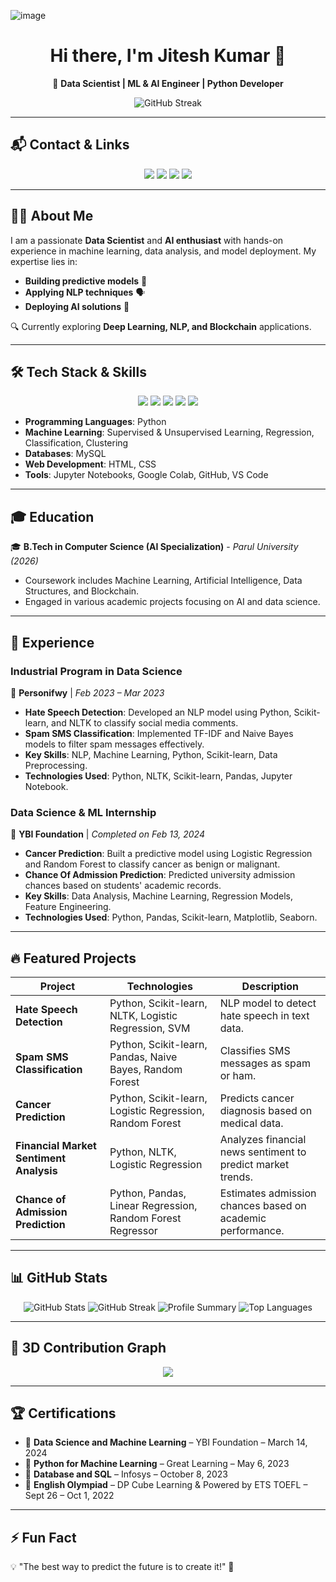 ![image](https://github.com/user-attachments/assets/8e08cf78-d14a-401c-a668-7cbbe0a5634a)


<h1 align="center">Hi there, I'm Jitesh Kumar 👋</h1>

<p align="center">
  🚀 <strong>Data Scientist | ML & AI Engineer | Python Developer</strong>
</p>

<p align="center">
  <img src="https://github-readme-streak-stats.herokuapp.com/?user=JiteshKumar9&theme=tokyonight" alt="GitHub Streak"/>
</p>

---

## 📬 Contact & Links
<p align="center">
  <a href="https://github.com/JiteshKumar9"><img src="https://img.shields.io/badge/GitHub-000?style=for-the-badge&logo=github"/></a>
  <a href="https://linkedin.com/in/JiteshKumar99"><img src="https://img.shields.io/badge/LinkedIn-blue?style=for-the-badge&logo=linkedin"/></a>
  <a href="mailto:jiteshkumar99879@gmail.com"><img src="https://img.shields.io/badge/Email-red?style=for-the-badge&logo=gmail"/></a>
  <a href="#"><img src="https://img.shields.io/badge/Portfolio-ff69b4?style=for-the-badge&logo=internet-explorer"/></a>
</p>

---

## 👨‍💻 About Me
I am a passionate **Data Scientist** and **AI enthusiast** with hands-on experience in machine learning, data analysis, and model deployment. My expertise lies in:
- **Building predictive models** 🧠
- **Applying NLP techniques** 🗣️
- **Deploying AI solutions** 🚀

🔍 Currently exploring **Deep Learning, NLP, and Blockchain** applications.

---

## 🛠️ Tech Stack & Skills
<p align="center">
  <img src="https://img.shields.io/badge/Python-3776AB?style=for-the-badge&logo=python&logoColor=white"/>
  <img src="https://img.shields.io/badge/Numpy-013243?style=for-the-badge&logo=numpy&logoColor=white"/>
  <img src="https://img.shields.io/badge/Pandas-150458?style=for-the-badge&logo=pandas&logoColor=white"/>
  <img src="https://img.shields.io/badge/Scikit--Learn-F7931E?style=for-the-badge&logo=scikit-learn&logoColor=white"/>
  <img src="https://img.shields.io/badge/MySQL-4479A1?style=for-the-badge&logo=mysql&logoColor=white"/>
</p>

- **Programming Languages**: Python
- **Machine Learning**: Supervised & Unsupervised Learning, Regression, Classification, Clustering
- **Databases**: MySQL
- **Web Development**: HTML, CSS
- **Tools**: Jupyter Notebooks, Google Colab, GitHub, VS Code

---

## 🎓 Education
🎓 **B.Tech in Computer Science (AI Specialization)** - *Parul University (2026)*
- Coursework includes Machine Learning, Artificial Intelligence, Data Structures, and Blockchain.
- Engaged in various academic projects focusing on AI and data science.

---

## 💼 Experience

### **Industrial Program in Data Science**  
📌 **Personifwy** | *Feb 2023 – Mar 2023*
- **Hate Speech Detection**: Developed an NLP model using Python, Scikit-learn, and NLTK to classify social media comments.
- **Spam SMS Classification**: Implemented TF-IDF and Naive Bayes models to filter spam messages effectively.
- **Key Skills**: NLP, Machine Learning, Python, Scikit-learn, Data Preprocessing.
- **Technologies Used**: Python, NLTK, Scikit-learn, Pandas, Jupyter Notebook.

### **Data Science & ML Internship**  
📌 **YBI Foundation** | *Completed on Feb 13, 2024*
- **Cancer Prediction**: Built a predictive model using Logistic Regression and Random Forest to classify cancer as benign or malignant.
- **Chance Of Admission Prediction**: Predicted university admission chances based on students' academic records.
- **Key Skills**: Data Analysis, Machine Learning, Regression Models, Feature Engineering.
- **Technologies Used**: Python, Pandas, Scikit-learn, Matplotlib, Seaborn.

---

## 🔥 Featured Projects

| Project | Technologies | Description |
|---------|-------------|-------------|
| **Hate Speech Detection** | Python, Scikit-learn, NLTK, Logistic Regression, SVM | NLP model to detect hate speech in text data. |
| **Spam SMS Classification** | Python, Scikit-learn, Pandas, Naive Bayes, Random Forest | Classifies SMS messages as spam or ham. |
| **Cancer Prediction** | Python, Scikit-learn, Logistic Regression, Random Forest | Predicts cancer diagnosis based on medical data. |
| **Financial Market Sentiment Analysis** | Python, NLTK, Logistic Regression | Analyzes financial news sentiment to predict market trends. |
| **Chance of Admission Prediction** | Python, Pandas, Linear Regression, Random Forest Regressor | Estimates admission chances based on academic performance. |

---

## 📊 GitHub Stats
<p align="center">
  <img src="https://github-readme-stats.vercel.app/api?username=JiteshKumar9&show_icons=true&theme=tokyonight&hide_border=true&card_width=400" alt="GitHub Stats"/>
  <img src="https://github-readme-streak-stats.herokuapp.com/?user=JiteshKumar9&theme=tokyonight&hide_border=true&card_width=400" alt="GitHub Streak"/>
  <img src="https://github-profile-summary-cards.vercel.app/api/cards/profile-details?username=JiteshKumar9&theme=tokyonight&card_width=1000" alt="Profile Summary"/>
  <img src="https://github-readme-stats.vercel.app/api/top-langs/?username=JiteshKumar9&layout=compact&theme=tokyonight&hide_border=true&card_width=800" alt="Top Languages"/>
</p>

---

## 🚀 3D Contribution Graph
<p align="center">
  <img src="https://raw.githubusercontent.com/yoshi389111/github-profile-3d-contrib/main/docs/demo/profile-season-animate.svg"/>
</p>

---

## 🏆 Certifications
- 🏅 **Data Science and Machine Learning** – YBI Foundation – March 14, 2024
- 🏅 **Python for Machine Learning** – Great Learning – May 6, 2023
- 🏅 **Database and SQL** – Infosys – October 8, 2023
- 🏅 **English Olympiad** – DP Cube Learning & Powered by ETS TOEFL – Sept 26 – Oct 1, 2022

---

## ⚡ Fun Fact
💡 "The best way to predict the future is to create it!" 🚀
